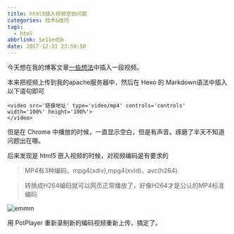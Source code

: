 ```yaml
---
title: html5插入视频空白问题
categories: 技术&技巧
tags:
  - html
abbrlink: 5e11ed5b
date: 2017-12-31 23:50:58
---
```


今天想在我的博客文章[一些想法](https://jerrysheh.github.io/post/c3c12d05.html)中插入一段视频。

本来把视频上传到我的apache服务器中，然后在 Hexo 的 Markdown语法中插入以下语句即可

```
<video src='链接地址' type='video/mp4' controls='controls'  width='100%' height='100%'>
</video>
```

但是在 Chrome 中播放的时候，一直显示空白，但是有声音。琢磨了半天不知道问题出在哪。

后来发现是 html5 嵌入视频的时候，对视频编码是有要求的

> MP4有3种编码，mpg4(xdiv),mpg4(xvid)，avc(h264)

> 转换成H264编码就可以网页正常播放了，好像H264才是公认的MP4标准编码


![emmm](../../../../images/emmm.jpg)


用 PotPlayer 重新录制新的编码视频重新上传，搞定了。
